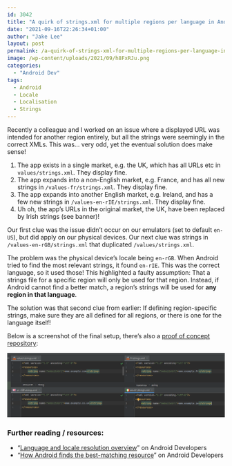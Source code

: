 ```yaml
---
id: 3042
title: "A quirk of strings.xml for multiple regions per language in Android"
date: "2021-09-16T22:26:34+01:00"
author: "Jake Lee"
layout: post
permalink: /a-quirk-of-strings-xml-for-multiple-regions-per-language-in-android/
image: /wp-content/uploads/2021/09/h8FxRJu.png
categories:
  - "Android Dev"
tags:
  - Android
  - Locale
  - Localisation
  - Strings
---
```


Recently a colleague and I worked on an issue where a displayed URL was intended for another region entirely, but all the strings were seemingly in the correct XMLs. This was… very odd, yet the eventual solution does make sense!

1. The app exists in a single market, e.g. the UK, which has all URLs etc in `values/strings.xml`. They display fine.
2. The app expands into a non-English market, e.g. France, and has all new strings in `/values-fr/strings.xml`. They display fine.
3. The app expands into another English market, e.g. Ireland, and has a few new strings in `/values-en-rIE/strings.xml`. They display fine.
4. Uh oh, the app’s URLs in the original market, the UK, have been replaced by Irish strings (see banner)!

Our first clue was the issue didn’t occur on our emulators (set to default `en-US`), but did apply on our physical devices. Our next clue was strings in `/values-en-rGB/strings.xml` that duplicated `/values/strings.xml`.

The problem was the physical device’s locale being `en-rGB`. When Android tried to find the most relevant strings, it found `en-rIE`. This was the correct language, so it used those! This highlighted a faulty assumption: That a strings file for a specific region will only be used for that region. Instead, if Android cannot find a better match, a region’s strings will be used for **any region in that language**.

The solution was that second clue from earlier: If defining region-specific strings, make sure they are all defined for all regions, or there is one for the language itself!

Below is a screenshot of the final setup, there’s also a [proof of concept repository](https://github.com/JakeSteam/LocalisationQuirkPoC):

[![](/wp-content/uploads/2021/09/lgOb80d.png)](/wp-content/uploads/2021/09/lgOb80d.png)

### Further reading / resources:

- “[Language and locale resolution overview](https://developer.android.com/guide/topics/resources/multilingual-support)” on Android Developers
- “[How Android finds the best-matching resource](https://developer.android.com/guide/topics/resources/providing-resources#BestMatch)” on Android Developers
